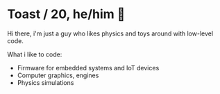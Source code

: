# Toast / 20, he/him 🦀

Hi there, i'm just a guy who likes physics and toys around with low-level code.

What i like to code:
* Firmware for embedded systems and IoT devices
* Computer graphics, engines
* Physics simulations
